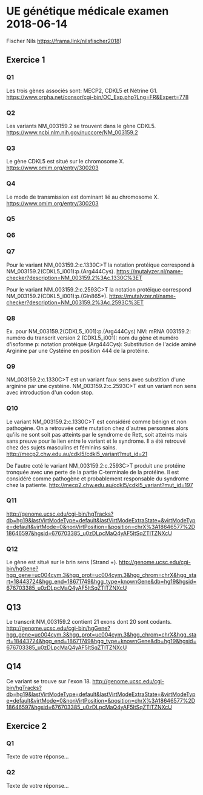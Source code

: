 # UE génétique médicale examen 2018-06-14
Fischer Nils
https://frama.link/nilsfischer2018)

## Exercice 1
### Q1
Les trois gènes associés sont: MECP2, CDKL5 et Nétrine G1.
https://www.orpha.net/consor/cgi-bin/OC_Exp.php?Lng=FR&Expert=778

### Q2
Les variants NM_003159.2 se trouvent dans le gène CDKL5.
https://www.ncbi.nlm.nih.gov/nuccore/NM_003159.2

### Q3
Le gène CDKL5 est situé sur le chromosome X.
https://www.omim.org/entry/300203

### Q4
Le mode de transmission est dominant lié au chromosome X.
https://www.omim.org/entry/300203

### Q5


### Q6

### Q7
Pour le variant NM_003159.2:c.1330C>T la notation protéique correspond à NM_003159.2(CDKL5_i001):p.(Arg444Cys).
https://mutalyzer.nl/name-checker?description=NM_003159.2%3Ac.1330C%3ET

Pour le variant NM_003159.2:c.2593C>T la notation protéique correspond NM_003159.2(CDKL5_i001):p.(Gln865*).
https://mutalyzer.nl/name-checker?description=NM_003159.2%3Ac.2593C%3ET

### Q8
Ex. pour NM_003159.2(CDKL5_i001):p.(Arg444Cys)
NM: mRNA
003159.2: numéro du transcrit version 2
(CDKL5_i001): nom du gène et numéro d'isoforme
p: notation protéique
(Arg444Cys): Substitution de l'acide aminé Arginine par une Cystéine en position 444 de la protéine.

### Q9
NM_003159.2:c.1330C>T est un variant faux sens avec substition d'une arginine par une cystéine.
NM_003159.2:c.2593C>T est un variant non sens avec introduction d'un codon stop.

### Q10
Le variant NM_003159.2:c.1330C>T est considéré comme bénign et non pathogène. On a retrouvée cette mutation chez d'autres personnes alors qu'ils ne sont soit pas atteints par le syndrome de Rett, soit atteints mais sans preuve pour le lien entre le variant et le syndrome. Il a été retrouvé chez des sujets masculins et féminins sains.
http://mecp2.chw.edu.au/cdkl5/cdkl5_variant?mut_id=21

De l'autre coté le variant NM_003159.2:c.2593C>T produit une protéine tronquée avec une perte de la partie C-terminale de la protéine. Il est considéré comme pathogène et probablement responsable du syndrome chez la patiente.
http://mecp2.chw.edu.au/cdkl5/cdkl5_variant?mut_id=197

### Q11
http://genome.ucsc.edu/cgi-bin/hgTracks?db=hg19&lastVirtModeType=default&lastVirtModeExtraState=&virtModeType=default&virtMode=0&nonVirtPosition=&position=chrX%3A18646577%2D18646597&hgsid=676703385_u0zDLpcMaQ4yAF5ltSqZTlTZNXcU

### Q12
Le gène est situé sur le brin sens (Strand +).
http://genome.ucsc.edu/cgi-bin/hgGene?hgg_gene=uc004cym.3&hgg_prot=uc004cym.3&hgg_chrom=chrX&hgg_start=18443724&hgg_end=18671749&hgg_type=knownGene&db=hg19&hgsid=676703385_u0zDLpcMaQ4yAF5ltSqZTlTZNXcU

## Q13
Le transcrit  NM_003159.2 contient 21 exons dont 20 sont codants.
http://genome.ucsc.edu/cgi-bin/hgGene?hgg_gene=uc004cym.3&hgg_prot=uc004cym.3&hgg_chrom=chrX&hgg_start=18443724&hgg_end=18671749&hgg_type=knownGene&db=hg19&hgsid=676703385_u0zDLpcMaQ4yAF5ltSqZTlTZNXcU

## Q14
Ce variant se trouve sur l'exon 18.
http://genome.ucsc.edu/cgi-bin/hgTracks?db=hg19&lastVirtModeType=default&lastVirtModeExtraState=&virtModeType=default&virtMode=0&nonVirtPosition=&position=chrX%3A18646577%2D18646597&hgsid=676703385_u0zDLpcMaQ4yAF5ltSqZTlTZNXcU



## Exercice 2
### Q1
Texte de votre réponse…
### Q2
Texte de votre réponse…
